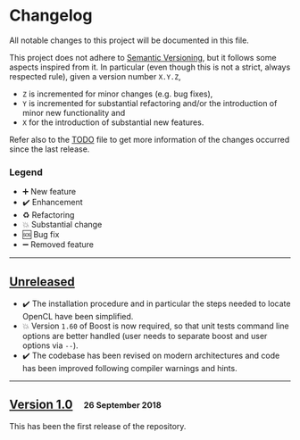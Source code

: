 # Changelog

All notable changes to this project will be documented in this file.

This project does not adhere to [Semantic Versioning](http://semver.org/spec/v2.0.0.html), but it follows some aspects inspired from it.
In particular (even though this is not a strict, always respected rule), given a version number `X.Y.Z`,
- `Z` is incremented for minor changes (e.g. bug fixes),
- `Y` is incremented for substantial refactoring and/or the introduction of minor new functionality and
- `X` for the introduction of substantial new features.

Refer also to the [TODO](TODO.md) file to get more information of the changes occurred since the last release.

### Legend

 * :heavy_plus_sign: New feature
 * :heavy_check_mark: Enhancement
 * :recycle: Refactoring
 * :boom: Substantial change
 * :sos: Bug fix
 * :heavy_minus_sign: Removed feature

---

## [Unreleased]

 * :heavy_check_mark: The installation procedure and in particular the steps needed to locate OpenCL have been simplified.
 * :boom: Version `1.60` of Boost is now required, so that unit tests command line options are better handled (user needs to separate boost and user options via `--`).
 * :heavy_check_mark: The codebase has been revised on modern architectures and code has been improved following compiler warnings and hints.

---

## [Version 1.0] &nbsp;&nbsp; <sub><sup>26 September 2018</sub></sup>

This has been the first release of the repository.

[Unreleased]: https://github.com/AG-Philipsen/cl2qcd/compare/v1.0...HEAD
[Version 1.0]: https://github.com/AG-Philipsen/cl2qcd/releases/tag/v1.0
